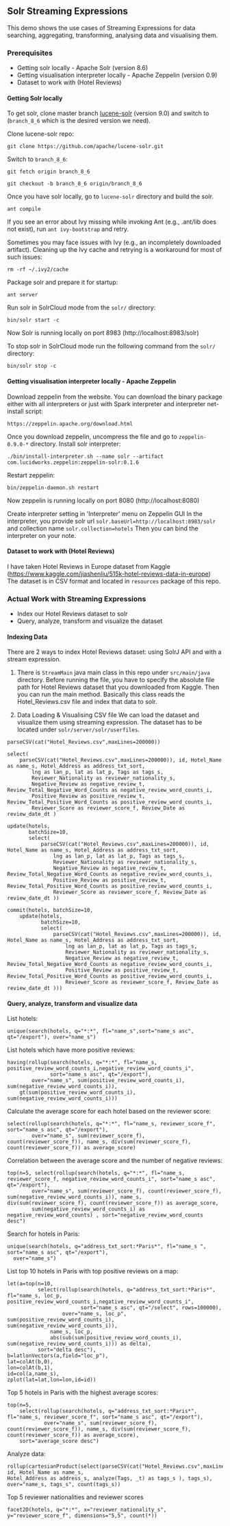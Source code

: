 ## Solr Streaming Expressions

This demo shows the use cases of Streaming Expressions for data searching, 
aggregating, transforming, analysing data and visualising them. 

### Prerequisites
+ Getting solr locally - Apache Solr (version 8.6)
+ Getting visualisation interpreter locally - Apache Zeppelin (version 0.9)
+ Dataset to work with (Hotel Reviews)

#### Getting Solr locally
To get solr, clone master branch [lucene-solr](https://github.com/apache/lucene-solr) (version 9.0) and switch to (`branch_8_6` which is the desired version we need).

Clone lucene-solr repo: 
```
git clone https://github.com/apache/lucene-solr.git
```

Switch to `branch_8_6`:
```
git fetch origin branch_8_6

git checkout -b branch_8_6 origin/branch_8_6
```

Once you have solr locally, go to `lucene-solr` directory and build the solr. 
```
ant compile
```
If you see an error about Ivy missing while invoking Ant (e.g., .ant/lib does not exist), run `ant ivy-bootstrap` and retry.

Sometimes you may face issues with Ivy (e.g., an incompletely downloaded artifact). Cleaning up the Ivy cache and retrying is a workaround for most of such issues:

`rm -rf ~/.ivy2/cache`

Package solr and prepare it for startup:
```
ant server
```

Run solr in SolrCloud mode from the `solr/` directory:
```
bin/solr start -c
```
Now Solr is running locally on port 8983 (http://localhost:8983/solr)

To stop solr in SolrCloud mode run the following command from the `solr/` directory:
```
bin/solr stop -c
```

#### Getting visualisation interpreter locally - Apache Zeppelin

Download zeppelin from the website. You can download the binary package either with all interpreters or just with Spark interpreter and interpreter net-install script:
```
https://zeppelin.apache.org/download.html
```

Once you download zeppelin, uncompress the file and go to `zeppelin-0.9.0-*` directory. 
Install solr interpreter:
```
./bin/install-interpreter.sh --name solr --artifact com.lucidworks.zeppelin:zeppelin-solr:0.1.6
```

Restart zeppelin:
```
bin/zeppelin-daemon.sh restart
```
Now zeppelin is running locally on port 8080 (http://localhost:8080)

Create interpreter setting in 'Interpreter' menu on Zeppelin GUI
In the interpreter, you provide solr url `solr.baseUrl=http://localhost:8983/solr` 
and collection name `solr.collection=hotels`
Then you can bind the interpreter on your note.

#### Dataset to work with (Hotel Reviews)
I have taken Hotel Reviews in Europe dataset from Kaggle (https://www.kaggle.com/jiashenliu/515k-hotel-reviews-data-in-europe)
The dataset is in CSV format and located in `resources` package of this repo. 

### Actual Work with Streaming Expressions
+ Index our Hotel Reviews dataset to solr
+ Query, analyze, transform and visualize the dataset

#### Indexing Data
There are 2 ways to index Hotel Reviews dataset: using SolrJ API and with a stream expression.

1. There is `StreamMain` java main class in this repo under `src/main/java` directory. 
Before running the file, you have to specify the absolute file path for Hotel Reviews dataset that you downloaded from Kaggle. 
Then you can run the main method. Basically this class reads the Hotel_Reviews.csv file and index that data to solr. 

2. Data Loading & Visualising CSV file
 We can load the dataset and visualize them using streaming expression. The dataset has to be located under `solr/server/solr/userfiles`.
```
parseCSV(cat("Hotel_Reviews.csv",maxLines=200000))

select(
    parseCSV(cat("Hotel_Reviews.csv",maxLines=200000)), id, Hotel_Name as name_s, Hotel_Address as address_txt_sort,
        lng as lan_p, lat as lat_p, Tags as tags_s,
        Reviewer_Nationality as reviewer_nationality_s, 
        Negative_Review as negative_review_t, Review_Total_Negative_Word_Counts as negative_review_word_counts_i,
        Positive_Review as positive_review_t, Review_Total_Positive_Word_Counts as positive_review_word_counts_i,
        Reviewer_Score as reviewer_score_f, Review_Date as review_date_dt )

update(hotels, 
       batchSize=10,
       select(
           parseCSV(cat("Hotel_Reviews.csv",maxLines=200000)), id, Hotel_Name as name_s, Hotel_Address as address_txt_sort,
               lng as lan_p, lat as lat_p, Tags as tags_s,
               Reviewer_Nationality as reviewer_nationality_s, 
               Negative_Review as negative_review_t, Review_Total_Negative_Word_Counts as negative_review_word_counts_i,
               Positive_Review as positive_review_t, Review_Total_Positive_Word_Counts as positive_review_word_counts_i,
               Reviewer_Score as reviewer_score_f, Review_Date as review_date_dt ))

commit(hotels, batchSize=10,
    update(hotels, 
           batchSize=10,
           select(
               parseCSV(cat("Hotel_Reviews.csv",maxLines=200000)), id, Hotel_Name as name_s, Hotel_Address as address_txt_sort,
                   lng as lan_p, lat as lat_p, Tags as tags_s,
                   Reviewer_Nationality as reviewer_nationality_s, 
                   Negative_Review as negative_review_t, Review_Total_Negative_Word_Counts as negative_review_word_counts_i,
                   Positive_Review as positive_review_t, Review_Total_Positive_Word_Counts as positive_review_word_counts_i,
                   Reviewer_Score as reviewer_score_f, Review_Date as review_date_dt )))
```

#### Query, analyze, transform and visualize data
List hotels:
```
unique(search(hotels, q="*:*", fl="name_s",sort="name_s asc", qt="/export"), over="name_s")
``` 

List hotels which have more positive reviews:
```
having(rollup(search(hotels, q="*:*", fl="name_s, positive_review_word_counts_i,negative_review_word_counts_i", 
              sort="name_s asc", qt="/export"),
        over="name_s", sum(positive_review_word_counts_i), sum(negative_review_word_counts_i)), 
    gt(sum(positive_review_word_counts_i), sum(negative_review_word_counts_i)))
```

Calculate the average score for each hotel based on the reviewer score:
```
select(rollup(search(hotels, q="*:*", fl="name_s, reviewer_score_f", sort="name_s asc", qt="/export"),
        over="name_s", sum(reviewer_score_f), count(reviewer_score_f)), name_s, div(sum(reviewer_score_f), count(reviewer_score_f)) as average_score)
```

Correlation  between the average score and the number of negative reviews:
```
top(n=5, select(rollup(search(hotels, q="*:*", fl="name_s, reviewer_score_f, negative_review_word_counts_i", sort="name_s asc", qt="/export"),
        over="name_s", sum(reviewer_score_f), count(reviewer_score_f), sum(negative_review_word_counts_i)), name_s, div(sum(reviewer_score_f), count(reviewer_score_f)) as average_score,
        sum(negative_review_word_counts_i) as negative_review_word_counts) , sort="negative_review_word_counts desc")
```


Search for hotels in Paris: 
```
unique(search(hotels, q="address_txt_sort:*Paris*", fl="name_s ", sort="name_s asc", qt="/export"),
  over="name_s")
``` 

List top 10 hotels in Paris with top positive reviews on a map: 
```
let(a=top(n=10,
          select(rollup(search(hotels, q="address_txt_sort:*Paris*", fl="name_s, loc_p, positive_review_word_counts_i,negative_review_word_counts_i", 
                        sort="name_s asc", qt="/select", rows=100000),
                  over="name_s, loc_p", sum(positive_review_word_counts_i), sum(negative_review_word_counts_i)), 
              name_s, loc_p,
              abs(sub(sum(positive_review_word_counts_i), sum(negative_review_word_counts_i))) as delta), 
          sort="delta desc"), 
b=latlonVectors(a,field="loc_p"), 
lat=colAt(b,0),
lon=colAt(b,1),
id=col(a,name_s),
zplot(lat=lat,lon=lon,id=id))
```

Top 5 hotels in Paris with the highest average scores:
```
top(n=5,
    select(rollup(search(hotels, q="address_txt_sort:*Paris*", fl="name_s, reviewer_score_f", sort="name_s asc", qt="/export"),
            over="name_s", sum(reviewer_score_f), count(reviewer_score_f)), name_s, div(sum(reviewer_score_f), count(reviewer_score_f)) as average_score), 
    sort="average_score desc")
```

Analyze data:
```
rollup(cartesianProduct(select(parseCSV(cat("Hotel_Reviews.csv",maxLines=10000)), id, Hotel_Name as name_s, 
Hotel_Address as address_s, analyze(Tags, _t) as tags_s ), tags_s), over="name_s, tags_s", count(tags_s))
```

Top 5 reviewer nationalities and reviewer scores
```
facet2D(hotels, q="*:*", x="reviewer_nationality_s", y="reviewer_score_f", dimensions="5,5", count(*))
```


 

